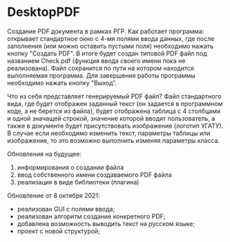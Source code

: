 # DesktopPDF

Создание PDF документа в рамках РГР.
Как работает программа: открывает стандартное окно с 4-мя полями ввода данных, где после заполнения (или можно оставить пустыми поля) необходимо нажать кнопку "Создать PDF". В итоге будет создан типовой PDF файл под названием Check.pdf (функция ввода своего имени пока не реализована). Файл сохранится по пути на котором находится выполняемая программа. Для завершения работы программы необходимо нажать кнопку "Выход".

Что из себя представляет генерируемый PDF файл?
Файл стандартного вида, где будет отображен заданный текст (он задается в программном коде, а не берется из файла), будет отображена таблица с 4 столбцами и одной значащей строкой, значение которой вводит пользователь, а также в документе будет присутствовать изображение (логотип УГАТУ). В случае если необходимо изменить текст, параметры таблицы или изображение, то это возможно выполнить изменяя параметры класса. 

Обновления на будущее:
1) информирования о создании файла
2) ввод собственного имени создаваемого PDF файла
3) реализация в виде библиотеки (плагина)

Обновление от 8 октября 2021:
- реализован GUI с полями ввода;
- реализован алгоритм создание конкретного PDF;
- добавлена возможность выводить текст на русском языке;
- проект с новой структурой;

